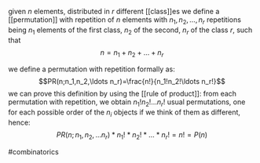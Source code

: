 given $n$ elements, distributed in $r$ different [[class]]es
we define a [[permutation]] with repetition of $n$ elements with $n_1,n_2,\ldots ,n_r$ repetitions 
being $n_1$ elements of the first class, $n_2$  of the second, $n_r$ of the class $r$, such that 
$$n=n_1+n_2+\ldots +n_r$$

we define a permutation with repetition formally as:
$$PR(n;n_1,n_2,\ldots n_r)=\frac{n!}{n_1!n_2!\ldots n_r!}$$
we can prove this definition by using the [[rule of product]]:
from each permutation with repetition, we obtain $n_1!n_2!\ldots n_r!$ usual permutations, one for each possible order of the $n_i$ objects if we think of them as different, hence:
$$PR(n;n_1,n_2,\ldots n_r)*n_1!*n_2!*\ldots *n_r! =n!=P(n)$$

#combinatorics